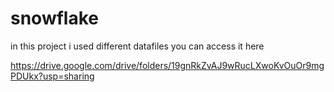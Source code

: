 # snowflake

in this project i used different datafiles you can access it here

https://drive.google.com/drive/folders/19gnRkZvAJ9wRucLXwoKvOuOr9mgPDUkx?usp=sharing
